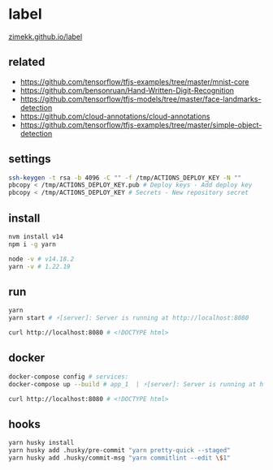 # label

[zimekk.github.io/label](https://zimekk.github.io/label)

## related

- https://github.com/tensorflow/tfjs-examples/tree/master/mnist-core
- https://github.com/bensonruan/Hand-Written-Digit-Recognition
- https://github.com/tensorflow/tfjs-models/tree/master/face-landmarks-detection
- https://github.com/cloud-annotations/cloud-annotations
- https://github.com/tensorflow/tfjs-examples/tree/master/simple-object-detection

## settings

```sh
ssh-keygen -t rsa -b 4096 -C "" -f /tmp/ACTIONS_DEPLOY_KEY -N ""
pbcopy < /tmp/ACTIONS_DEPLOY_KEY.pub # Deploy keys - Add deploy key
pbcopy < /tmp/ACTIONS_DEPLOY_KEY # Secrets - New repository secret
```

## install

```sh
nvm install v14
npm i -g yarn
```

```sh
node -v # v14.18.2
yarn -v # 1.22.19
```

## run

```sh
yarn
yarn start # ⚡️[server]: Server is running at http://localhost:8080
```

```sh
curl http://localhost:8080 # <!DOCTYPE html>
```

## docker

```sh
docker-compose config # services:
docker-compose up --build # app_1  | ⚡️[server]: Server is running at http://localhost:8080
```

```sh
curl http://localhost:8080 # <!DOCTYPE html>
```

## hooks

```sh
yarn husky install
yarn husky add .husky/pre-commit "yarn pretty-quick --staged"
yarn husky add .husky/commit-msg "yarn commitlint --edit \$1"
```
